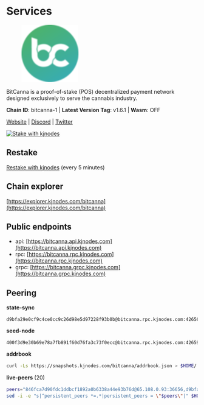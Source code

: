 # Services

<figure><img src="https://raw.githubusercontent.com/kj89/cosmos-images/main/logos/bitcanna.png" width="150" alt=""><figcaption></figcaption></figure>

BitCanna is a proof-of-stake (POS) decentralized payment network designed exclusively to serve the cannabis industry. 

**Chain ID**: bitcanna-1 | **Latest Version Tag**: v1.6.1 | **Wasm**: OFF

[Website](https://www.bitcanna.io) | [Discord](https://discord.gg/9AVrzaVQvs) | [Twitter](https://twitter.com/BitCannaGlobal)

[![Stake with kjnodes](https://i.ibb.co/cr44Q8j/button-stake-with-kjnodes.png)](https://restake.app/bitcanna/bcnavaloper1aym6s8eza7kjvnxuwxufrzccz6vqvgnsc47cc7)

## Restake

[Restake with kjnodes](https://restake.app/bitcanna/bcnavaloper1aym6s8eza7kjvnxuwxufrzccz6vqvgnsc47cc7) (every 5 minutes)
## Chain explorer
[https://explorer.kjnodes.com/bitcanna](https://explorer.kjnodes.com/bitcanna)

## Public endpoints

* api: [https://bitcanna.api.kjnodes.com](https://bitcanna.api.kjnodes.com)
* rpc: [https://bitcanna.rpc.kjnodes.com](https://bitcanna.rpc.kjnodes.com)
* grpc: [https://bitcanna.grpc.kjnodes.com](https://bitcanna.grpc.kjnodes.com)

## Peering

**state-sync**

```text
d9bfa29e0cf9c4ce0cc9c26d98e5d97228f93b0b@bitcanna.rpc.kjnodes.com:42656
```

**seed-node**

```text
400f3d9e30b69e78a7fb891f60d76fa3c73f0ecc@bitcanna.rpc.kjnodes.com:42659
```

**addrbook**
```bash
curl -Ls https://snapshots.kjnodes.com/bitcanna/addrbook.json > $HOME/.bcna/config/addrbook.json
```

**live-peers** (20)
```bash
peers="846fca7d90fdc1ddbcf1892a0b6338a44e93b76d@65.108.0.93:36656,d9bfa29e0cf9c4ce0cc9c26d98e5d97228f93b0b@65.109.88.38:42656,b212d5740b2e11e54f56b072dc13b6134650cfb5@169.155.168.54:26656,9532a13b05e5f68f2ca01f90b3d1ba9a762af817@65.108.131.190:21956,66ed3885f2932912df2b04646d2c3d643467719b@212.227.115.165:26656,471518432477e31ea348af246c0b54095d41352c@78.47.210.209:26656,8e4e1f1e087c76c71c64e477e95495833da82aa2@135.181.173.137:26656,b204222a9b6ca4eee39a836b7406483a5ad4e719@144.91.114.250:26656,881b4ec9a1d37587c44476a22c0864b08b1c88fe@195.3.221.21:13056,320d0d38559140608b72a361db44b2a8f14bf0d1@107.181.229.154:16656,35b0d76e165e5b6852665a5f234eb416b8e045a0@65.21.204.46:31656,88c6b1fa1c7fef98b4449b769eb2705476586664@65.109.92.241:21326,935a9d809781aa4094dd806c2afed29a25ec8b8e@135.181.210.189:26656,a66bce0ddb49dcf60a5b83fd94a7bd4d0878f127@154.53.40.9:26656,a9f839c6e24221fb093f13ee41a0af842378fec5@94.130.12.22:26642,dd4d3c0de38aa0575436c34c237b33bc0dda3ef2@142.132.158.93:13056,4e1c2471efb89239fb04a4b75f9f87177fd91d00@95.217.151.241:26656,845dc78ccd4e3509d0f00dd6151bcebc8dde0324@66.94.99.253:26656,f68feb1847416930fa046a303242adde39ba92e6@154.12.232.8:26656,4dabde84771e8689403ce7c8b76d27e555ab2f00@65.21.136.170:50656"
sed -i -e "s|^persistent_peers *=.*|persistent_peers = \"$peers\"|" $HOME/.bcna/config/config.toml
```
